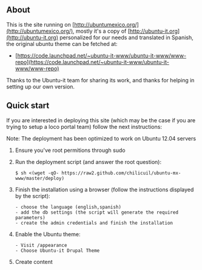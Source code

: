 ## About

This is the site running on [http://ubuntumexico.org/](http://ubuntumexico.org/), mostly it's a copy of [http://ubuntu-it.org](http://ubuntu-it.org) personalized for our needs and translated in Spanish, the original ubuntu theme can be fetched at:

- [https://code.launchpad.net/~ubuntu-it-www/ubuntu-it-www/www-repo](https://code.launchpad.net/~ubuntu-it-www/ubuntu-it-www/www-repo)

Thanks to the Ubuntu-it team for sharing its work, and thanks for helping in setting up our own version.

## Quick start

If you are interested in deploying this site (which may be the case if you are trying to setup a loco portal team) follow the next instructions:

Note: The deployment has been optimized to work on Ubuntu 12.04 servers

1. Ensure you've root permitions through sudo

2. Run the deployment script (and answer the root question):

   ```
   $ sh <(wget -qO- https://raw2.github.com/chilicuil/ubuntu-mx-www/master/deploy)
   ```

3. Finish the installation using a browser (follow the instructions displayed by the script):

   ```
   - choose the language (english,spanish)
   - add the db settings (the script will generate the required parameters)
   - create the admin credentials and finish the installation
   ```

4. Enable the Ubuntu theme:

   ```
   - Visit /appearance
   - Choose Ubuntu-it Drupal Theme
   ```

5. Create content
